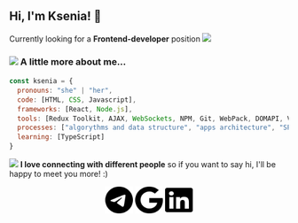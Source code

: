 <h2> Hi, I'm Ksenia! 👋 </h2>

<p>Currently looking for a <b>Frontend-developer</b> position <img src="https://media.giphy.com/media/WUlplcMpOCEmTGBtBW/giphy.gif" width="50">

### <img src="https://media.giphy.com/media/VgCDAzcKvsR6OM0uWg/giphy.gif" width="50"> A little more about me...  

```javascript
const ksenia = {
  pronouns: "she" | "her",
  code: [HTML, CSS, Javascript],
  frameworks: [React, Node.js],
  tools: [Redux Toolkit, AJAX, WebSockets, NPM, Git, WebPack, DOMAPI, VSCode, ChromeDevTools, ReduxDevTools, Jest, i18next],
  processes: ["algorythms and data structure", "apps architecture", "SPA", "automated tests"],
  learning: [TypeScript]
}
```
<img src="https://media.giphy.com/media/LnQjpWaON8nhr21vNW/giphy.gif" width="60"> <b>I love connecting with different people</b> so if you want to say hi, I'll be happy to meet you more! :)

<i class="fa-brands fa-google"></i>
<p align="center">
   <a href="https://www.t.me/Plisetskaya" target="_blank" rel="noreferrer"><img src="telegram.svg" width="50" height="50" /></a>  
   <a href="mailto:plisetskaya.ksenia@gmail.com" target="_blank" rel="noreferrer"><img src="google.svg" width="50" height="50" /></a>  
   <a href="https://www.linkedin.com/in/ksenia-plisetskaya-a71247a2/" target="_blank" rel="noreferrer"><img src="linkedin.svg" width="50" height="50" /></a>
</p>

<!--
**GusinieIstorii/GusinieIstorii** is a ✨ _special_ ✨ repository because its `README.md` (this file) appears on your GitHub profile.

Here are some ideas to get you started:

- 🔭 I’m currently working on ...
- 🌱 I’m currently learning ...
- 👯 I’m looking to collaborate on ...
- 🤔 I’m looking for help with ...
- 💬 Ask me about ...
- 📫 How to reach me: ...
- 😄 Pronouns: ...
- ⚡ Fun fact: ...

<img align='right' src="https://media.giphy.com/media/ieyl9zmCjO4b4t6qoY/giphy.gif" width="230">


<p><em>Software Enginner at <a href="http://www.unb.br">University of Brasilia</a><img src="https://media.giphy.com/media/fYSnHlufseco8Fh93Z/giphy.gif" width="30"></br>Developer Consultant at <a href="https://www.thoughtworks.com">ThoughtWorks</a><img src="https://media.giphy.com/media/WUlplcMpOCEmTGBtBW/giphy.gif" width="30"> 
</em></p>
-->
